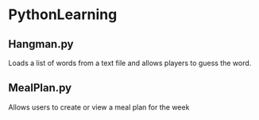 # PythonLearning

## Hangman.py
Loads a list of words from a text file and allows players to guess the word.

## MealPlan.py
Allows users to create or view a meal plan for the week
